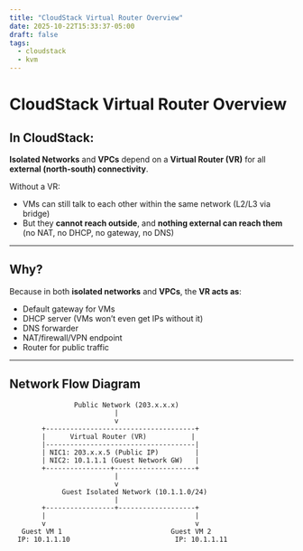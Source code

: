 ```yaml
---
title: "CloudStack Virtual Router Overview"
date: 2025-10-22T15:33:37-05:00
draft: false
tags:
  - cloudstack
  - kvm
---
```


# CloudStack Virtual Router Overview

## In CloudStack:

**Isolated Networks** and **VPCs** depend on a **Virtual Router (VR)** for all **external (north-south) connectivity**.

Without a VR:

- VMs can still talk to each other within the same network (L2/L3 via bridge)
- But they **cannot reach outside**, and **nothing external can reach them** (no NAT, no DHCP, no gateway, no DNS)

---

## Why?

Because in both **isolated networks** and **VPCs**, the **VR acts as**:

- Default gateway for VMs  
- DHCP server (VMs won’t even get IPs without it)  
- DNS forwarder  
- NAT/firewall/VPN endpoint  
- Router for public traffic  

---

##  Network Flow Diagram

```
                Public Network (203.x.x.x)
                          |
                          v
        +-------------------------------------+
        |      Virtual Router (VR)           |
        |-------------------------------------|
        | NIC1: 203.x.x.5 (Public IP)         |
        | NIC2: 10.1.1.1 (Guest Network GW)   |
        +----------------+--------------------+
                          |
                          v
             Guest Isolated Network (10.1.1.0/24)
                          |
        +-----------------+-------------------+
        |                                     |
        v                                     v
   Guest VM 1                           Guest VM 2
  IP: 10.1.1.10                          IP: 10.1.1.11
```